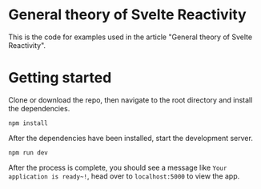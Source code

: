 # General theory of Svelte Reactivity

This is the code for examples used in the article "General theory of Svelte Reactivity".

# Getting started

Clone or download the repo, then navigate to the root directory and install the dependencies.

```
npm install
```

After the dependencies have been installed, start the development server.

```
npm run dev
```

After the process is complete, you should see a message like `Your application is ready~!`, head over to `localhost:5000` to view the app.